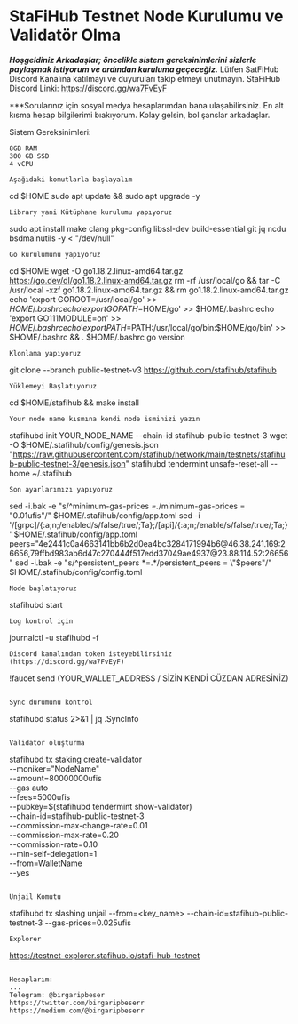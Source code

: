 # StaFiHub Testnet Node Kurulumu ve Validatör Olma

***Hoşgeldiniz Arkadaşlar; öncelikle sistem gereksinimlerini sizlerle paylaşmak istiyorum ve ardından kuruluma geçeceğiz.***
Lütfen SatFiHub Discord Kanalına katılmayı ve duyuruları takip etmeyi unutmayın. StaFiHub Discord Linki: https://discord.gg/wa7FvEyF

***Sorularınız için sosyal medya hesaplarımdan bana ulaşabilirsiniz. En alt kısma hesap bilgilerimi bıakıyorum. Kolay gelsin, bol şanslar arkadaşlar.

Sistem Gereksinimleri:
```
8GB RAM
300 GB SSD
4 vCPU

Aşağıdaki komutlarla başlayalım
```
cd $HOME
sudo apt update && sudo apt upgrade -y
```
Library yani Kütüphane kurulumu yapıyoruz
```
sudo apt install make clang pkg-config libssl-dev build-essential git jq ncdu bsdmainutils -y < "/dev/null"
```
Go kurulumunu yapıyoruz
```
cd $HOME
wget -O go1.18.2.linux-amd64.tar.gz https://go.dev/dl/go1.18.2.linux-amd64.tar.gz
rm -rf /usr/local/go && tar -C /usr/local -xzf go1.18.2.linux-amd64.tar.gz && rm go1.18.2.linux-amd64.tar.gz
echo 'export GOROOT=/usr/local/go' >> $HOME/.bashrc
echo 'export GOPATH=$HOME/go' >> $HOME/.bashrc
echo 'export GO111MODULE=on' >> $HOME/.bashrc
echo 'export PATH=$PATH:/usr/local/go/bin:$HOME/go/bin' >> $HOME/.bashrc && . $HOME/.bashrc
go version
```
Klonlama yapıyoruz
```
git clone --branch public-testnet-v3 https://github.com/stafihub/stafihub
```
Yüklemeyi Başlatıyoruz
```
cd $HOME/stafihub && make install
```
Your node name kısmına kendi node isminizi yazın
```
stafihubd init YOUR_NODE_NAME --chain-id stafihub-public-testnet-3
wget -O $HOME/.stafihub/config/genesis.json "https://raw.githubusercontent.com/stafihub/network/main/testnets/stafihub-public-testnet-3/genesis.json"
stafihubd tendermint unsafe-reset-all --home ~/.stafihub
```
Son ayarlarımızı yapıyoruz
```
sed -i.bak -e "s/^minimum-gas-prices *=.*/minimum-gas-prices = \"0.01ufis\"/" $HOME/.stafihub/config/app.toml
sed -i '/\[grpc\]/{:a;n;/enabled/s/false/true/;Ta};/\[api\]/{:a;n;/enable/s/false/true/;Ta;}' $HOME/.stafihub/config/app.toml
peers="4e2441c0a4663141bb6b2d0ea4bc3284171994b6@46.38.241.169:26656,79ffbd983ab6d47c270444f517edd37049ae4937@23.88.114.52:26656"
sed -i.bak -e "s/^persistent_peers *=.*/persistent_peers = \"$peers\"/" $HOME/.stafihub/config/config.toml
```
Node başlatıyoruz
```
stafihubd start
```
Log kontrol için 
```
journalctl -u stafihubd -f
```
Discord kanalından token isteyebilirsiniz (https://discord.gg/wa7FvEyF)
```
!faucet send (YOUR_WALLET_ADDRESS / SİZİN KENDİ CÜZDAN ADRESİNİZ)
```

Sync durumunu kontrol
```
stafihubd status 2>&1 | jq .SyncInfo
```

Validator oluşturma
```
stafihubd tx staking create-validator \
--moniker="NodeName" \
--amount=80000000ufis \
--gas auto \
--fees=5000ufis \
--pubkey=$(stafihubd tendermint show-validator) \
--chain-id=stafihub-public-testnet-3 \
--commission-max-change-rate=0.01 \
--commission-max-rate=0.20 \
--commission-rate=0.10 \
--min-self-delegation=1 \
--from=WalletName \
--yes
```

Unjail Komutu
```
stafihubd tx slashing unjail --from=<key_name> --chain-id=stafihub-public-testnet-3 --gas-prices=0.025ufis
```
Explorer
```
https://testnet-explorer.stafihub.io/stafi-hub-testnet
```

Hesaplarım:
...
Telegram: @birgaripbeser
https://twitter.com/birgaripbeserr
https://medium.com/@birgaripbeserr
